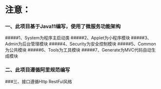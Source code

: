 # 注意：

### 一、此项目基于Java11编写，使用了微服务功能架构
#####1、System为程序主启动类
#####2、Applet为小程序模块
#####3、Admin为后台管理模块
#####4、Security为安全控制模块
#####5、Common为公共模块
#####6、Tools为工具模块
#####7、Generate为MVC代码自动生成模块
### 二、此项目遵循阿里规范编写

###三、接口遵循Http RestFul风格